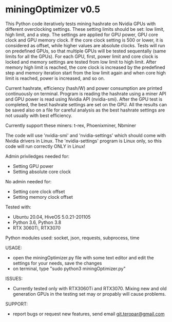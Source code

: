# miningOptimizer v0.5

This Python code iteratively tests mining hashrate on Nvidia GPUs with different overclocking settings. These setting limits should be set: low limit, high limit, and a step. The settings are applied for GPU power, GPU core clock and GPU memory clock. If the core clock setting is 500 or lower, it is considered as offset, while higher values are absolute clocks. Tests will run on predefined GPUs, so that multiple GPUs will be tested sequentally (same limits for all the GPUs). For each GPU, first, power limit and core clock is locked and memory settings are tested from low limit to high limit. After memory high limit is reached, the core clock is increased by the predefined step and memory iteration start from the low limit again and when core high limit is reached, power is increased, and so on.

Current hashrate, efficiency (hash/W) and power consumption are printed continuously on terminal. Program is reading the hashrate using a miner API and GPU power is read using Nvidia API (nvidia-smi). After the GPU test is completed, the best hashrate settings are set on the GPU. All the results can be saved also on a file for careful analysis as the best hashrate settings are not usually with best efficiency.

Currently support these miners: t-rex, Phoenixminer, Nbminer

The code will use 'nvidia-smi' and 'nvidia-settings' which should come with Nvidia drivers in Linux. The 'nvidia-settings' program is Linux only, so this code will run correctly ONLY in Linux!

Admin priviledges needed for:
 - Setting GPU power
 - Setting absolute core clock

No admin needed for:
 - Setting core clock offset
 - Setting memory clock offset

Tested with:
- Ubuntu 20.04, HiveOS 5.0.21-201105
- Python 3.6, Python 3.8
- RTX 3060Ti, RTX3070

Python modules used:
socket, json, requests, subprocess, time

USAGE:
- open the miningOptimizer.py file with some text editor and edit the settings for your needs, save the changes
- on terminal, type "sudo python3 miningOptimizer.py"

ISSUES:

- Currently tested only with RTX3060Ti and RTX3070. Mixing new and old generation 
GPUs in the testing set may or propably will cause problems. 

SUPPORT:
- report bugs or request new features, send email git.teropar@gmail.com

